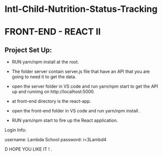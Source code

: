 # Intl-Child-Nutrition-Status-Tracking

# FRONT-END - REACT II

## Project Set Up:

- RUN yarn/npm install at the root.

- The folder server contain server.js file that have an API that you are going to need it to get the data.

- open the server folder in VS code and run yarn/npm start to get the API up and running on http://localhost:5000.

- at front-end directory is the react-app.

- open the front-end folder in VS code and run yarn/npm install .

- RUN yarn/npm start to fire up the React application.

Login Info:

username: Lambda School
password: i<3Lambd4

D
HOPE YOU LIKE IT ! .
